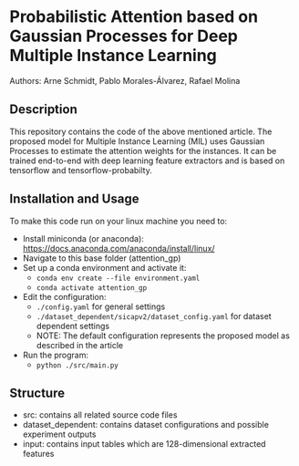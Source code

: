 # Probabilistic Attention based on Gaussian Processes for Deep Multiple Instance Learning
Authors: Arne Schmidt, Pablo Morales-Álvarez, Rafael Molina
## Description
This repository contains the code of the above mentioned article.
The proposed model for Multiple Instance Learning (MIL) uses Gaussian Processes to estimate the attention weights for the instances.
It can be trained end-to-end with deep learning feature extractors and is based on tensorflow and tensorflow-probabilty.
## Installation and Usage
To make this code run on your linux machine you need to:
* Install miniconda (or anaconda): https://docs.anaconda.com/anaconda/install/linux/ 
* Navigate to this base folder (attention_gp)
* Set up a conda environment and activate it:
    * `conda env create --file environment.yaml`
    * `conda activate attention_gp`
* Edit the configuration:
    * `./config.yaml` for general settings
    * `./dataset_dependent/sicapv2/dataset_config.yaml` for dataset dependent settings
    * NOTE: The default configuration represents the proposed model as described in the article
* Run the program:
    * `python ./src/main.py`
## Structure
* src: contains all related source code files
* dataset_dependent: contains dataset configurations and possible experiment outputs
* input: contains input tables which are 128-dimensional extracted features